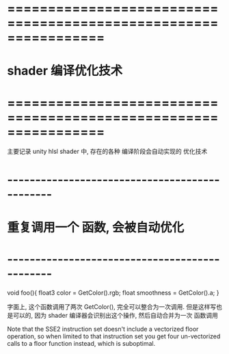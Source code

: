 # ================================================================ #
#            shader 编译优化技术
# ================================================================ #
主要记录 unity hlsl shader 中, 存在的各种 编译阶段会自动实现的 优化技术




# ---------------------------------------------- #
#     重复调用一个 函数, 会被自动优化
# ---------------------------------------------- #

void foo(){
    float3 color      = GetColor().rgb;
    float  smoothness = GetColor().a;
}

字面上, 这个函数调用了两次 GetColor(), 完全可以整合为一次调用.
但是这样写也是可以的, 因为 shader 编译器会识别出这个操作, 然后自动合并为一次 函数调用

Note that the SSE2 instruction set doesn't include a vectorized floor operation, 
so when limited to that instruction set you get four un-vectorized calls to a 
floor function instead, which is suboptimal.
















